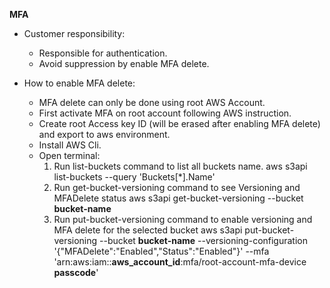 **MFA**
- Customer responsibility:
    * Responsible for authentication.
    * Avoid suppression by enable MFA delete.

- How to enable MFA delete:
    * MFA delete can only be done using root AWS Account.
    * First activate MFA on root account following AWS instruction.
    * Create root Access key ID (will be erased after enabling MFA delete) and export to aws environment.
    * Install AWS Cli.
    * Open terminal:
        1. Run list-buckets command to list all buckets name.
            aws s3api list-buckets --query 'Buckets[*].Name'
        2. Run get-bucket-versioning command to see Versioning and MFADelete status
            aws s3api get-bucket-versioning --bucket **bucket-name**
        3. Run put-bucket-versioning command to enable versioning and MFA delete for the selected bucket
            aws s3api put-bucket-versioning --bucket **bucket-name** --versioning-configuration '{"MFADelete":"Enabled","Status":"Enabled"}' --mfa 'arn:aws:iam::**aws_account_id**:mfa/root-account-mfa-device **passcode**'